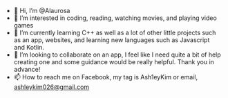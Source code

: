 - 👋 Hi, I’m @Alaurosa
- 👀 I’m interested in coding, reading, watching movies, and playing video games
- 🌱 I’m currently learning C++ as well as a lot of other little projects such as an app, websites, and learning new languages such as Javascript and Kotlin.
- 💞️ I’m looking to collaborate on an app, I feel like I need quite a bit of help creating one and some guidance would be really helpful. Thank you in advance!
- 📫 How to reach me on Facebook, my tag is Ash1eyKim or email, ashleykim026@gmail.com

<!---
Alaurosa/Alaurosa is a ✨ special ✨ repository because its `README.md` (this file) appears on your GitHub profile.
You can click the Preview link to take a look at your changes.
--->
